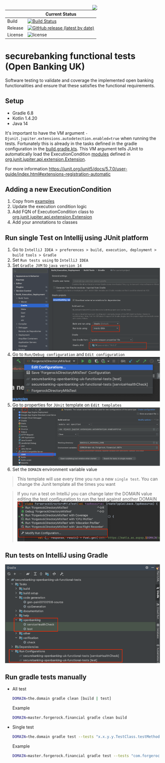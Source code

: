 [<img src="https://raw.githubusercontent.com/ForgeRock/forgerock-logo-dev/master/Logo-fr-dev.png" align="right" width="220px"/>](https://developer.forgerock.com/)

| |Current Status|
|---|---|
|Build|[![Build Status](https://img.shields.io/endpoint.svg?url=https%3A%2F%2Factions-badge.atrox.dev%2FSecureBankingAcceleratorToolkit%2Fsecurebanking-openbanking-uk-functional-tests%2Fbadge%3Fref%3Dmaster&style=flat)](https://actions-badge.atrox.dev/SecureBankingAcceleratorToolkit/securebanking-openbanking-uk-functional-tests/goto?ref=master)|
|Release|[![GitHub release (latest by date)](https://img.shields.io/github/v/release/SecureBankingAcceleratorToolkit/securebanking-openbanking-uk-functional-tests.svg)](https://img.shields.io/github/v/release/SecureBankingAcceleratorToolkit/securebanking-openbanking-uk-functional-tests)
|License|![license](https://img.shields.io/github/license/ACRA/acra.svg)|

# securebanking functional tests (Open Banking UK)
Software testing to validate and coverage the implemented open banking functionalities and ensure that these satisfies the functional requirements.

## Setup
- Gradle 6.8
- Kotlin 1.4.20
- Java 14

It's important to have the VM argument `-Djunit.jupiter.extensions.autodetection.enabled=true` when running the tests.
Fortunately this is already in the tasks defined in the gradle configuration in the [build.gradle.kts](./build.gradle.kts). This VM argument tells JUnit to automatically load the ExecutionCondition
[modules](./src/test/kotlin/com/forgerock/openbanking/junit) defined in [org.junit.jupiter.api.extension.Extension](./src/test/resources/META-INF/services/org.junit.jupiter.api.extension.Extension).

For more information https://junit.org/junit5/docs/5.7.0/user-guide/index.html#extensions-registration-automatic

## Adding a new ExecutionCondition

1. Copy from [examples](./src/test/kotlin/com/forgerock/openbanking/junit)
1. Update the execution condition logic
1. Add FQN of ExecutionCondition class to [org.junit.jupiter.api.extension.Extension](./src/test/resources/META-INF/services/org.junit.jupiter.api.extension.Extension)
1. Add your annotations to classes

## Run single Test on Intellij using JUnit platform
1. Go to `IntelliJ IDEA > preferences > build, execution, deployment > build tools > Gradle`
1. Set `Run tests using` to `IntelliJ IDEA`
1. Set `Gradle JVM` to `java version 14`
   ![gradle-config](docs/assets/img/gradle-config.png)
1. Go to `Run/Debug configuration` and `Edit configuration`
   ![edit-config](docs/assets/img/edit-config.png)
1. Go to properties for `JUnit` template on `Edit templates`
   ![edit-junit-template](docs/assets/img/edit-junit-template.png)
1. Set the `DOMAIN` environment variable value

> This template will use every time you run a new `single test`.
> You can change the Junit template all the times you want

> If you run a test on IntelliJ you can change later the DOMAIN value editing the test configuration
> to run the test against another DOMAIN
![reedit-config](docs/assets/img/reedit-config.png)

## Run tests on IntelliJ using Gradle
![run-gradle-task](docs/assets/img/run-gradle-task.png)

## Run gradle tests manually
- All test
  ```bash
  DOMAIN=the.domain gradle clean [build | test]
  ``` 
  Example 
  ```bash
  DOMAIN=master.forgerock.financial gradle clean build
  ```

- Single test 
  ```bash
  DOMAIN=the.domain gradle test --tests "x.x.y.y.TestClass.testMethod"
  ```
  Example 
  ```bash
  DOMAIN=master.forgerock.financial gradle test --tests "com.forgerock.openbanking.payment.domestic.SingleDomesticPaymentTest.shouldCreateSingleDomesticPayment_v3_1_2"
  ```
